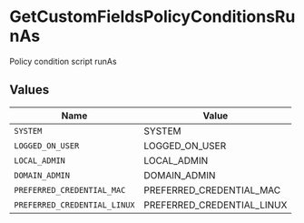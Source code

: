 # GetCustomFieldsPolicyConditionsRunAs

Policy condition script runAs


## Values

| Name                         | Value                        |
| ---------------------------- | ---------------------------- |
| `SYSTEM`                     | SYSTEM                       |
| `LOGGED_ON_USER`             | LOGGED_ON_USER               |
| `LOCAL_ADMIN`                | LOCAL_ADMIN                  |
| `DOMAIN_ADMIN`               | DOMAIN_ADMIN                 |
| `PREFERRED_CREDENTIAL_MAC`   | PREFERRED_CREDENTIAL_MAC     |
| `PREFERRED_CREDENTIAL_LINUX` | PREFERRED_CREDENTIAL_LINUX   |
